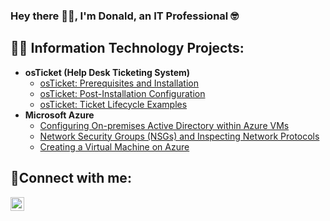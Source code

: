 ### Hey there 👋🏾, I'm Donald, an IT Professional 🤓

<h2>👨‍💻 Information Technology Projects:</h2>

- <b>osTicket (Help Desk Ticketing System)</b>
  - [osTicket: Prerequisites and Installation](https://github.com/donaldswinsonjr/osticket-prereqs)
  - [osTicket: Post-Installation Configuration](https://github.com/donaldswinsonjr/post-install-config)
  - [osTicket: Ticket Lifecycle Examples](https://github.com/donaldswinsonjr/ticket-lifecycle)
- <b>Microsoft Azure</b>
  - [Configuring On-premises Active Directory within Azure VMs](https://github.com/donaldswinsonjr/configure-ad)
  - [Network Security Groups (NSGs) and Inspecting Network Protocols](https://github.com/donaldswinsonjr/azure-network-protocols)
  - [Creating a Virtual Machine on Azure](https://github.com/donaldswinsonjr/virtual-machine)
<h2>🤳Connect with me:</h2>

[<img align="left" alt="Josh | LinkedIn" width="22px" src="https://cdn.jsdelivr.net/npm/simple-icons@v3/icons/linkedin.svg" />][linkedin]

[linkedin]: https://www.linkedin.com/in/donald-swinson-jr-1ba345170/
